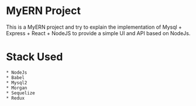 # MyERN Project
This is a MyERN project and try to explain the implementation of Mysql + Express + React + NodeJS to provide a simple UI and API based on NodeJs.

# Stack Used
    * NodeJs
    * Babel
    * Mysql2
    * Morgan
    * Sequelize
    * Redux